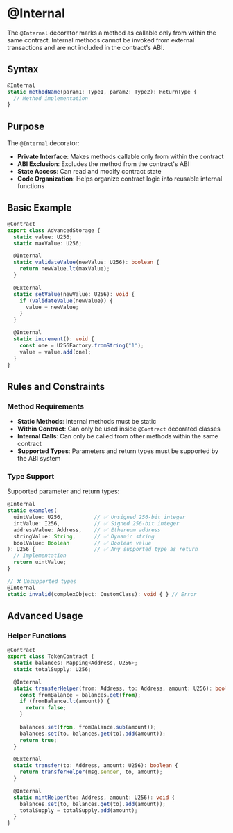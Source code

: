 # @Internal

The `@Internal` decorator marks a method as callable only from within the same contract. Internal methods cannot be invoked from external transactions and are not included in the contract's ABI.

## Syntax

```typescript
@Internal
static methodName(param1: Type1, param2: Type2): ReturnType {
  // Method implementation
}
```

## Purpose

The `@Internal` decorator:

- **Private Interface**: Makes methods callable only from within the contract
- **ABI Exclusion**: Excludes the method from the contract's ABI
- **State Access**: Can read and modify contract state
- **Code Organization**: Helps organize contract logic into reusable internal functions

## Basic Example

```typescript
@Contract
export class AdvancedStorage {
  static value: U256;
  static maxValue: U256;

  @Internal
  static validateValue(newValue: U256): boolean {
    return newValue.lt(maxValue);
  }

  @External
  static setValue(newValue: U256): void {
    if (validateValue(newValue)) {
      value = newValue;
    }
  }

  @Internal
  static increment(): void {
    const one = U256Factory.fromString("1");
    value = value.add(one);
  }
}
```

## Rules and Constraints

### Method Requirements
- **Static Methods**: Internal methods must be static
- **Within Contract**: Can only be used inside `@Contract` decorated classes
- **Internal Calls**: Can only be called from other methods within the same contract
- **Supported Types**: Parameters and return types must be supported by the ABI system

### Type Support
Supported parameter and return types:

```typescript
@Internal
static examples(
  uintValue: U256,          // ✅ Unsigned 256-bit integer
  intValue: I256,           // ✅ Signed 256-bit integer  
  addressValue: Address,    // ✅ Ethereum address
  stringValue: String,      // ✅ Dynamic string
  boolValue: Boolean        // ✅ Boolean value
): U256 {                   // ✅ Any supported type as return
  // Implementation
  return uintValue;
}

// ❌ Unsupported types
@Internal
static invalid(complexObject: CustomClass): void { } // Error
```

## Advanced Usage

### Helper Functions

```typescript
@Contract
export class TokenContract {
  static balances: Mapping<Address, U256>;
  static totalSupply: U256;

  @Internal
  static transferHelper(from: Address, to: Address, amount: U256): boolean {
    const fromBalance = balances.get(from);
    if (fromBalance.lt(amount)) {
      return false;
    }
    
    balances.set(from, fromBalance.sub(amount));
    balances.set(to, balances.get(to).add(amount));
    return true;
  }

  @External
  static transfer(to: Address, amount: U256): boolean {
    return transferHelper(msg.sender, to, amount);
  }

  @Internal
  static mintHelper(to: Address, amount: U256): void {
    balances.set(to, balances.get(to).add(amount));
    totalSupply = totalSupply.add(amount);
  }
}
```
